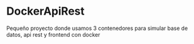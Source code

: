 # DockerApiRest
Pequeño proyecto donde usamos 3 contenedores para simular base de datos, api rest y frontend con docker

